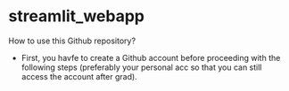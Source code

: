 # streamlit_webapp

How to use this Github repository?

- First, you havfe to create a Github account before proceeding with the following steps (preferably your personal acc so that you can still access the account after grad).
